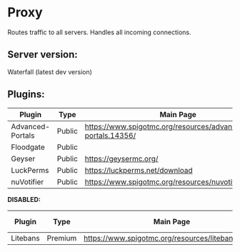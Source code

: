 # Proxy

Routes traffic to all servers. Handles all incoming connections.

## Server version:

Waterfall (latest dev version)

## Plugins:

Plugin                      |   Type   |  Main Page  | Dev Build | Maintainer
--------------------------- | -------- | ----------- | --------- | -------------
Advanced-Portals            | Public   | https://www.spigotmc.org/resources/advanced-portals.14356/ | | NA
Floodgate                   | Public   | | https://github.com/GeyserMC/Floodgate/ | NA
Geyser                      | Public   | https://geysermc.org/ | | NA
LuckPerms                   | Public   | https://luckperms.net/download | | NA
nuVotifier                  | Public   | https://www.spigotmc.org/resources/nuvotifier.13449/ | | NA

**DISABLED:**

Plugin                      |   Type   |  Main Page  | Dev Build | Maintainer
--------------------------- | -------- | ----------- | --------- | -------------
Litebans                    | Premium  | https://www.spigotmc.org/resources/litebans.3715/ | | NA
